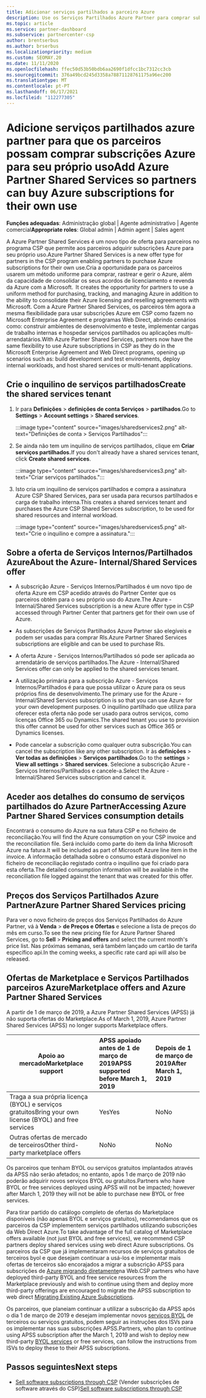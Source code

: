 ```yaml
---
title: Adicionar serviços partilhados a parceiro Azure
description: Use os Serviços Partilhados Azure Partner para comprar subscrições Azure para seu próprio uso, e para ter um método uniforme para comprar, rastrear e gerir a Azure.
ms.topic: article
ms.service: partner-dashboard
ms.subservice: partnercenter-csp
author: brentserbus
ms.author: brserbus
ms.localizationpriority: medium
ms.custom: SEOMAY.20
ms.date: 11/11/2020
ms.openlocfilehash: ffec50d53b50bdb6aa2690f1dfcc1bc7312cc3cb
ms.sourcegitcommit: 376a49bcd245d3358a78871128761175a96ec200
ms.translationtype: MT
ms.contentlocale: pt-PT
ms.lasthandoff: 06/17/2021
ms.locfileid: "112277305"
---
```

# <a name="add-azure-partner-shared-services-so-partners-can-buy-azure-subscriptions-for-their-own-use"></a><span data-ttu-id="5f13c-103">Adicione serviços partilhados azure partner para que os parceiros possam comprar subscrições Azure para seu próprio uso</span><span class="sxs-lookup"><span data-stu-id="5f13c-103">Add Azure Partner Shared Services so partners can buy Azure subscriptions for their own use</span></span>

<span data-ttu-id="5f13c-104">**Funções adequadas**: Administração global | Agente administrativo | Agente comercial</span><span class="sxs-lookup"><span data-stu-id="5f13c-104">**Appropriate roles**: Global admin | Admin agent | Sales agent</span></span>

<span data-ttu-id="5f13c-105">A Azure Partner Shared Services é um novo tipo de oferta para parceiros no programa CSP que permite aos parceiros adquirir subscrições Azure para seu próprio uso.</span><span class="sxs-lookup"><span data-stu-id="5f13c-105">Azure Partner Shared Services is a new offer type for partners in the CSP program enabling partners to purchase Azure subscriptions for their own use.</span></span><span data-ttu-id="5f13c-106">Cria a oportunidade para os parceiros usarem um método uniforme para comprar, rastrear e gerir o Azure, além da capacidade de consolidar os seus acordos de licenciamento e revenda da Azure com a Microsoft.</span><span class="sxs-lookup"><span data-stu-id="5f13c-106">  It creates the opportunity for partners to use a uniform method for purchasing, tracking, and managing Azure in addition to the ability to consolidate their Azure licensing and reselling agreements with Microsoft.</span></span> <span data-ttu-id="5f13c-107">Com a Azure Partner Shared Services, os parceiros têm agora a mesma flexibilidade para usar subscrições Azure em CSP como fazem no Microsoft Enterprise Agreement e programas Web Direct, abrindo cenários como: construir ambientes de desenvolvimento e teste, implementar cargas de trabalho internas e hospedar serviços partilhados ou aplicações multi-arrendatários.</span><span class="sxs-lookup"><span data-stu-id="5f13c-107">With Azure Partner Shared Services, partners now have the same flexibility to use Azure subscriptions in CSP as they do in the Microsoft Enterprise Agreement and Web Direct programs, opening up scenarios such as:  build development and test environments, deploy internal workloads, and host shared services or multi-tenant applications.</span></span>  

## <a name="create-the-shared-services-tenant"></a><span data-ttu-id="5f13c-108">Crie o inquilino de serviços partilhados</span><span class="sxs-lookup"><span data-stu-id="5f13c-108">Create the shared services tenant</span></span>

1. <span data-ttu-id="5f13c-109">Ir para **Definições**  >  **definições de conta Serviços**  >  **partilhados**.</span><span class="sxs-lookup"><span data-stu-id="5f13c-109">Go to **Settings** > **Account settings** > **Shared services**.</span></span>

   :::image type="content" source="images/sharedservices2.png" alt-text="Definições de conta > Serviços Partilhados":::

2. <span data-ttu-id="5f13c-111">Se ainda não tem um inquilino de serviços partilhados, clique em **Criar serviços partilhados.**</span><span class="sxs-lookup"><span data-stu-id="5f13c-111">If you don't already have a shared services tenant, click **Create shared services**.</span></span>

   :::image type="content" source="images/sharedservices3.png" alt-text="Criar serviços partilhados.":::

3. <span data-ttu-id="5f13c-113">Isto cria um inquilino de serviços partilhados e compra a assinatura Azure CSP Shared Services, para ser usada para recursos partilhados e carga de trabalho interna.</span><span class="sxs-lookup"><span data-stu-id="5f13c-113">This creates a shared services tenant and purchases the Azure CSP Shared Services subscription, to be used for shared resources and internal workload.</span></span>

   :::image type="content" source="images/sharedservices5.png" alt-text="Crie o inquilino e compre a assinatura.":::

## <a name="about-the-azure--internalshared-services-offer"></a><span data-ttu-id="5f13c-115">Sobre a oferta de Serviços Internos/Partilhados Azure</span><span class="sxs-lookup"><span data-stu-id="5f13c-115">About the Azure- Internal/Shared Services offer</span></span>

- <span data-ttu-id="5f13c-116">A subscrição Azure - Serviços Internos/Partilhados é um novo tipo de oferta Azure em CSP acedido através do Partner Center que os parceiros obtêm para o seu próprio uso do Azure.</span><span class="sxs-lookup"><span data-stu-id="5f13c-116">The Azure - Internal/Shared Services subscription is a new Azure offer type in CSP accessed through Partner Center that partners get for their own use of Azure.</span></span>

- <span data-ttu-id="5f13c-117">As subscrições de Serviços Partilhados Azure Partner são elegíveis e podem ser usadas para comprar RIs.</span><span class="sxs-lookup"><span data-stu-id="5f13c-117">Azure Partner Shared Services subscriptions are eligible and can be used to purchase RIs.</span></span>

- <span data-ttu-id="5f13c-118">A oferta Azure - Serviços Internos/Partilhados só pode ser aplicada ao arrendatário de serviços partilhados.</span><span class="sxs-lookup"><span data-stu-id="5f13c-118">The Azure - Internal/Shared Services offer can only be applied to the shared services tenant.</span></span>

- <span data-ttu-id="5f13c-119">A utilização primária para a subscrição Azure - Serviços Internos/Partilhados é para que possa utilizar o Azure para os seus próprios fins de desenvolvimento.</span><span class="sxs-lookup"><span data-stu-id="5f13c-119">The primary use for the Azure - Internal/Shared Services subscription is so that you can use Azure for your own development purposes.</span></span> <span data-ttu-id="5f13c-120">O inquilino partilhado que utiliza para oferecer esta oferta não pode ser usado para outros serviços, como licenças Office 365 ou Dynamics.</span><span class="sxs-lookup"><span data-stu-id="5f13c-120">The shared tenant you use to provision this offer cannot be used for other services such as Office 365 or Dynamics licenses.</span></span>

- <span data-ttu-id="5f13c-121">Pode cancelar a subscrição como qualquer outra subscrição.</span><span class="sxs-lookup"><span data-stu-id="5f13c-121">You can cancel the subscription like any other subscription.</span></span> <span data-ttu-id="5f13c-122">Ir às **definições**  >  **Ver todas as definições**  >  **Serviços partilhados**.</span><span class="sxs-lookup"><span data-stu-id="5f13c-122">Go to the **settings** > **View all settings** > **Shared services**.</span></span> <span data-ttu-id="5f13c-123">Selecione a subscrição Azure - Serviços Internos/Partilhados e cancele-a.</span><span class="sxs-lookup"><span data-stu-id="5f13c-123">Select the Azure - Internal/Shared Services subscription and cancel it.</span></span>

## <a name="accessing-azure-partner-shared-services-consumption-details"></a><span data-ttu-id="5f13c-124">Aceder aos detalhes do consumo de serviços partilhados do Azure Partner</span><span class="sxs-lookup"><span data-stu-id="5f13c-124">Accessing Azure Partner Shared Services consumption details</span></span>

<span data-ttu-id="5f13c-125">Encontrará o consumo do Azure na sua fatura CSP e no ficheiro de reconciliação.</span><span class="sxs-lookup"><span data-stu-id="5f13c-125">You will find the Azure consumption on your CSP invoice and the reconciliation file.</span></span> <span data-ttu-id="5f13c-126">Será incluído como parte do item da linha Microsoft Azure na fatura.</span><span class="sxs-lookup"><span data-stu-id="5f13c-126">It will be included as part of Microsoft Azure line item in the invoice.</span></span> <span data-ttu-id="5f13c-127">A informação detalhada sobre o consumo estará disponível no ficheiro de reconciliação registado contra o inquilino que foi criado para esta oferta.</span><span class="sxs-lookup"><span data-stu-id="5f13c-127">The detailed consumption information will be available in the reconciliation file logged against the tenant that was created for this offer.</span></span>

## <a name="azure-partner-shared-services-pricing"></a><span data-ttu-id="5f13c-128">Preços dos Serviços Partilhados Azure Partner</span><span class="sxs-lookup"><span data-stu-id="5f13c-128">Azure Partner Shared Services pricing</span></span>

<span data-ttu-id="5f13c-129">Para ver o novo ficheiro de preços dos Serviços Partilhados do Azure Partner, vá à **Venda**  >  **de Preços e Ofertas** e selecione a lista de preços do mês em curso.</span><span class="sxs-lookup"><span data-stu-id="5f13c-129">To see the new pricing file for Azure Partner Shared Services, go to **Sell** > **Pricing and offers** and select the current month's price list.</span></span> <span data-ttu-id="5f13c-130">Nas próximas semanas, será também lançado um cartão de tarifa específico api.</span><span class="sxs-lookup"><span data-stu-id="5f13c-130">In the coming weeks, a specific rate card api will also be released.</span></span>

## <a name="marketplace-offers-and-azure-partner-shared-services"></a><span data-ttu-id="5f13c-131">Ofertas de Marketplace e Serviços Partilhados parceiros Azure</span><span class="sxs-lookup"><span data-stu-id="5f13c-131">Marketplace offers and Azure Partner Shared Services</span></span>

<span data-ttu-id="5f13c-132">A partir de 1 de março de 2019, a Azure Partner Shared Services (APSS) já não suporta ofertas do Marketplace.</span><span class="sxs-lookup"><span data-stu-id="5f13c-132">As of March 1, 2019, Azure Partner Shared Services (APSS) no longer supports Marketplace offers.</span></span>

|<span data-ttu-id="5f13c-133">**Apoio ao mercado**</span><span class="sxs-lookup"><span data-stu-id="5f13c-133">**Marketplace support**</span></span>   |<span data-ttu-id="5f13c-134">**APSS apoiado antes de 1 de março de 2019**</span><span class="sxs-lookup"><span data-stu-id="5f13c-134">**APSS supported before March 1, 2019**</span></span>|<span data-ttu-id="5f13c-135">**Depois de 1 de março de 2019**</span><span class="sxs-lookup"><span data-stu-id="5f13c-135">**After March 1, 2019**</span></span>|
|---------------------------|:----------------------------|:-------------------|
|<span data-ttu-id="5f13c-136">Traga a sua própria licença (BYOL) e serviços gratuitos</span><span class="sxs-lookup"><span data-stu-id="5f13c-136">Bring your own license (BYOL) and free services</span></span>   | <span data-ttu-id="5f13c-137">Yes</span><span class="sxs-lookup"><span data-stu-id="5f13c-137">Yes</span></span>   | <span data-ttu-id="5f13c-138">No</span><span class="sxs-lookup"><span data-stu-id="5f13c-138">No</span></span>|
|<span data-ttu-id="5f13c-139">Outras ofertas de mercado de terceiros</span><span class="sxs-lookup"><span data-stu-id="5f13c-139">Other third-party marketplace offers</span></span>   | <span data-ttu-id="5f13c-140">No</span><span class="sxs-lookup"><span data-stu-id="5f13c-140">No</span></span>   |<span data-ttu-id="5f13c-141">No</span><span class="sxs-lookup"><span data-stu-id="5f13c-141">No</span></span>|

<span data-ttu-id="5f13c-142">Os parceiros que tenham BYOL ou serviços gratuitos implantados através da APSS não serão afetados; no entanto, após 1 de março de 2019 não poderão adquirir novos serviços BYOL ou gratuitos.</span><span class="sxs-lookup"><span data-stu-id="5f13c-142">Partners who have BYOL or free services deployed using APSS will not be impacted; however after March 1, 2019 they will not be able to purchase new BYOL or free services.</span></span>

<span data-ttu-id="5f13c-143">Para tirar partido do catálogo completo de ofertas do Marketplace disponíveis (não apenas BYOL e serviços gratuitos), recomendamos que os parceiros da CSP implementem serviços partilhados utilizando subscrições da Web Direct Azure.</span><span class="sxs-lookup"><span data-stu-id="5f13c-143">To take advantage of the full catalog of Marketplace offers available (not just BYOL and free services), we recommend CSP partners deploy shared services using web direct Azure subscriptions.</span></span>  <span data-ttu-id="5f13c-144">Os parceiros da CSP que já implementaram recursos de serviços gratuitos de terceiros byol e que desejam continuar a usá-los e implementar mais ofertas de terceiros são encorajados a migrar a subscrição APSS para subscrições de [Azure migrando diretamente](/azure/cloud-solution-provider/migration/migration#migrating-existing-azure-subscriptions)na Web.</span><span class="sxs-lookup"><span data-stu-id="5f13c-144">CSP partners who have deployed third-party BYOL and free service resources from the Marketplace previously and wish to continue using them and deploy more third-party offerings are encouraged to migrate the APSS subscription to web direct [Migrating Existing Azure Subscriptions](/azure/cloud-solution-provider/migration/migration#migrating-existing-azure-subscriptions).</span></span>

<span data-ttu-id="5f13c-145">Os parceiros, que planeiam continuar a utilizar a subscrição da APSS após o dia 1 de março de 2019 e desejam implementar novos [serviços BYOL](https://azuremarketplace.microsoft.com/marketplace/apps?filters=byol) de terceiros ou serviços gratuitos, podem seguir as instruções dos ISVs para os implementar nas suas subscrições APSS.</span><span class="sxs-lookup"><span data-stu-id="5f13c-145">Partners, who plan to continue using APSS subscription after the March 1, 2019 and wish to deploy new third-party [BYOL services](https://azuremarketplace.microsoft.com/marketplace/apps?filters=byol) or free services, can follow the instructions from ISVs to deploy these to their APSS subscriptions.</span></span>

## <a name="next-steps"></a><span data-ttu-id="5f13c-146">Passos seguintes</span><span class="sxs-lookup"><span data-stu-id="5f13c-146">Next steps</span></span>

- <span data-ttu-id="5f13c-147">[Sell software subscriptions through CSP](csp-software-subscriptions.md) (Vender subscrições de software através do CSP)</span><span class="sxs-lookup"><span data-stu-id="5f13c-147">[Sell software subscriptions through CSP](csp-software-subscriptions.md)</span></span>